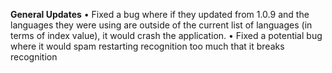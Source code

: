 **General Updates**
• Fixed a bug where if they updated from 1.0.9 and the languages they were using are outside of the current list of languages (in terms of index value), it would crash the application.
• Fixed a potential bug where it would spam restarting recognition too much that it breaks recognition
